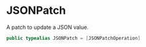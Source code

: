# JSONPatch

A patch to update a JSON value.

``` swift
public typealias JSONPatch = [JSONPatchOperation]
```
